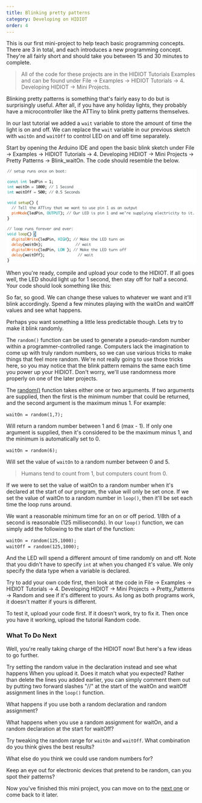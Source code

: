 ```yaml
---
title: Blinking pretty patterns
category: Developing on HIDIOT
order: 4
---
```


This is our first mini-project to help teach basic programming concepts. There are 3 in total, and each introduces a new programming concept. They're all fairly short and should take you between 15 and 30 minutes to complete.

> All of the code for these projects are in the HIDIOT Tutorials Examples and can be found under File -> Examples -> HIDIOT Tutorials -> 4. Developing HIDIOT -> Mini Projects.

Blinking pretty patterns is something that's fairly easy to do but is surprisingly useful. After all, if you have any holiday lights, they probably have a microcontroller like the ATTiny to blink pretty patterns themselves.

In our last tutorial we added a ```wait``` variable to store the amount of time the light is on and off. We can replace the ```wait``` variable in our previous sketch with ```waitOn``` and ```waitOff``` to control LED on and off time separately.

Start by opening the Arduino IDE and open the basic blink sketch under File -> Examples -> HIDIOT Tutorials -> 4. Developing HIDIOT -> Mini Projects -> Pretty Patterns -> Blink_waitOn. The code should resemble the below.

![Blink_waitOn Sketch](/images/blink_waiton.png)

When you're ready, compile and upload your code to the HIDIOT. If all goes well, the LED should light up for 1 second, then stay off for half a second. Your code should look something like this:

So far, so good. We can change these values to whatever we want and it'll blink accordingly. Spend a few minutes playing with the waitOn and waitOff values and see what happens.

Perhaps you want something a little less predictable though. Lets try to make it blink randomly.

The ```random()``` function can be used to generate a pseudo-random number within a programmer-controlled range. Computers lack the imagination to come up with truly random numbers, so we can use various tricks to make things that feel more random. We're not really going to use those tricks here, so you may notice that the blink pattern remains the same each time you power up your HIDIOT. Don't worry, we'll use randomness more properly on one of the later projects.

The [random()](https://www.arduino.cc/en/Reference/Random) function takes either one or two arguments. If two arguments are supplied, then the first is the minimum number that could be returned, and the second argument is the maximum minus 1. For example:

	waitOn = random(1,7);

Will return a random number between 1 and 6 (max - 1). If only one argument is supplied, then it's considered to be the maximum minus 1, and the minimum is automatically set to 0.

	waitOn = random(6);

Will set the value of ```waitOn``` to a random number between 0 and 5.

> Humans tend to count from 1, but computers count from 0.

If we were to set the value of waitOn to a random number when it's declared at the start of our program, the value will only be set once. If we set the value of waitOn to a random number in ```loop()```, then it'll be set each time the loop runs around.

We want a reasonable minimum time for an on or off period. 1/8th of a second is reasonable (125 milliseconds). In our ```loop()``` function, we can simply add the following to the start of the function:

	waitOn = random(125,1000);
	waitOff = random(125,1000);

And the LED will spend a different amount of time randomly on and off. Note that you didn't have to specify ```int``` at when you changed it's value. We only specify the data type when a variable is declared.

Try to add your own code first, then look at the code in File -> Examples -> HIDIOT Tutorials -> 4. Developing HIDIOT -> Mini Projects -> Pretty_Patterns -> Random and see if it's different to yours. As long as both programs work, it doesn't matter if yours is different.

To test it, upload your code first. If it doesn't work, try to fix it. Then once you have it working, upload the tutorial Random code.

### What To Do Next

Well, you're really taking charge of the HIDIOT now! But here's a few ideas to go further.

Try setting the random value in the declaration instead and see what happens When you upload it. Does it match what you expected? Rather than delete the lines you added earlier, you can simply comment them out by putting two forward slashes "//" at the start of the waitOn and waitOff assignment lines in the ```loop()``` function.

What happens if you use both a random declaration and random assignment?

What happens when you use a random assignment for waitOn, and a random declaration at the start for waitOff?

Try tweaking the random range for ```waitOn``` and ```waitOff```. What combination do you think gives the best results?

What else do you think we could use random numbers for?

Keep an eye out for electronic devices that pretend to be random, can you spot their patterns?

Now you've finished this mini project, you can move on to the [next one](/developing_on_hidiot/warning_blinks/) or come back to it later.
